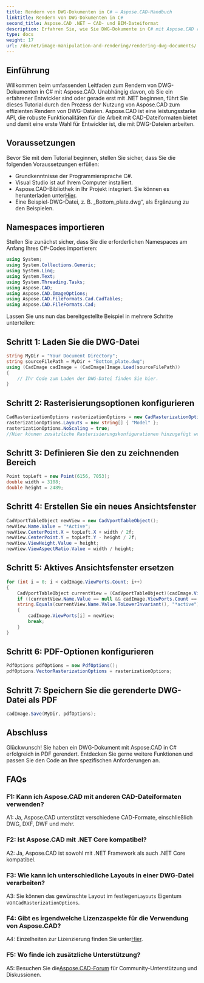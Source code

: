 ```yaml
---
title: Rendern von DWG-Dokumenten in C# – Aspose.CAD-Handbuch
linktitle: Rendern von DWG-Dokumenten in C#
second_title: Aspose.CAD .NET – CAD- und BIM-Dateiformat
description: Erfahren Sie, wie Sie DWG-Dokumente in C# mit Aspose.CAD rendern. Diese Schritt-für-Schritt-Anleitung behandelt das Importieren, Konfigurieren und Speichern anhand von Codebeispielen.
type: docs
weight: 17
url: /de/net/image-manipulation-and-rendering/rendering-dwg-documents/
---
```

## Einführung

Willkommen beim umfassenden Leitfaden zum Rendern von DWG-Dokumenten in C# mit Aspose.CAD. Unabhängig davon, ob Sie ein erfahrener Entwickler sind oder gerade erst mit .NET beginnen, führt Sie dieses Tutorial durch den Prozess der Nutzung von Aspose.CAD zum effizienten Rendern von DWG-Dateien. Aspose.CAD ist eine leistungsstarke API, die robuste Funktionalitäten für die Arbeit mit CAD-Dateiformaten bietet und damit eine erste Wahl für Entwickler ist, die mit DWG-Dateien arbeiten.

## Voraussetzungen

Bevor Sie mit dem Tutorial beginnen, stellen Sie sicher, dass Sie die folgenden Voraussetzungen erfüllen:

- Grundkenntnisse der Programmiersprache C#.
- Visual Studio ist auf Ihrem Computer installiert.
-  Aspose.CAD-Bibliothek in Ihr Projekt integriert. Sie können es herunterladen unter[Hier](https://releases.aspose.com/cad/net/).
- Eine Beispiel-DWG-Datei, z. B. „Bottom_plate.dwg“, als Ergänzung zu den Beispielen.

## Namespaces importieren

Stellen Sie zunächst sicher, dass Sie die erforderlichen Namespaces am Anfang Ihres C#-Codes importieren:

```csharp
using System;
using System.Collections.Generic;
using System.Linq;
using System.Text;
using System.Threading.Tasks;
using Aspose.CAD;
using Aspose.CAD.ImageOptions;
using Aspose.CAD.FileFormats.Cad.CadTables;
using Aspose.CAD.FileFormats.Cad;
```

Lassen Sie uns nun das bereitgestellte Beispiel in mehrere Schritte unterteilen:

## Schritt 1: Laden Sie die DWG-Datei

```csharp
string MyDir = "Your Document Directory";
string sourceFilePath = MyDir + "Bottom_plate.dwg";
using (CadImage cadImage = (CadImage)Image.Load(sourceFilePath))
{
    // Ihr Code zum Laden der DWG-Datei finden Sie hier.
}
```

## Schritt 2: Rasterisierungsoptionen konfigurieren

```csharp
CadRasterizationOptions rasterizationOptions = new CadRasterizationOptions();
rasterizationOptions.Layouts = new string[] { "Model" };
rasterizationOptions.NoScaling = true;
//Hier können zusätzliche Rasterisierungskonfigurationen hinzugefügt werden.
```

## Schritt 3: Definieren Sie den zu zeichnenden Bereich

```csharp
Point topLeft = new Point(6156, 7053);
double width = 3108;
double height = 2489;
```

## Schritt 4: Erstellen Sie ein neues Ansichtsfenster

```csharp
CadVportTableObject newView = new CadVportTableObject();
newView.Name.Value = "*Active";
newView.CenterPoint.X = topLeft.X + width / 2f;
newView.CenterPoint.Y = topLeft.Y - height / 2f;
newView.ViewHeight.Value = height;
newView.ViewAspectRatio.Value = width / height;
```

## Schritt 5: Aktives Ansichtsfenster ersetzen

```csharp
for (int i = 0; i < cadImage.ViewPorts.Count; i++)
{
    CadVportTableObject currentView = (CadVportTableObject)(cadImage.ViewPorts[i]);
    if ((currentView.Name.Value == null && cadImage.ViewPorts.Count == 1) ||
    string.Equals(currentView.Name.Value.ToLowerInvariant(), "*active"))
    {
        cadImage.ViewPorts[i] = newView;
        break;
    }
}
```

## Schritt 6: PDF-Optionen konfigurieren

```csharp
PdfOptions pdfOptions = new PdfOptions();
pdfOptions.VectorRasterizationOptions = rasterizationOptions;
```

## Schritt 7: Speichern Sie die gerenderte DWG-Datei als PDF

```csharp
cadImage.Save(MyDir, pdfOptions);
```

## Abschluss

Glückwunsch! Sie haben ein DWG-Dokument mit Aspose.CAD in C# erfolgreich in PDF gerendert. Entdecken Sie gerne weitere Funktionen und passen Sie den Code an Ihre spezifischen Anforderungen an.

## FAQs

### F1: Kann ich Aspose.CAD mit anderen CAD-Dateiformaten verwenden?

A1: Ja, Aspose.CAD unterstützt verschiedene CAD-Formate, einschließlich DWG, DXF, DWF und mehr.

### F2: Ist Aspose.CAD mit .NET Core kompatibel?

A2: Ja, Aspose.CAD ist sowohl mit .NET Framework als auch .NET Core kompatibel.

### F3: Wie kann ich unterschiedliche Layouts in einer DWG-Datei verarbeiten?

 A3: Sie können das gewünschte Layout im festlegen`Layouts` Eigentum von`CadRasterizationOptions`.

### F4: Gibt es irgendwelche Lizenzaspekte für die Verwendung von Aspose.CAD?

 A4: Einzelheiten zur Lizenzierung finden Sie unter[Hier](https://purchase.aspose.com/buy).

### F5: Wo finde ich zusätzliche Unterstützung?

A5: Besuchen Sie die[Aspose.CAD-Forum](https://forum.aspose.com/c/cad/19) für Community-Unterstützung und Diskussionen.
